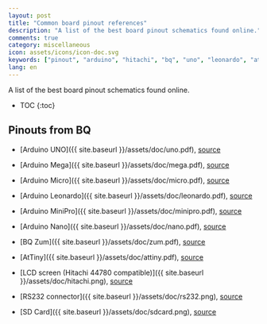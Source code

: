 ```yaml
---
layout: post
title: "Common board pinout references"
description: "A list of the best board pinout schematics found online."
comments: true
category: miscellaneous
icon: assets/icons/icon-doc.svg
keywords: ["pinout", "arduino", "hitachi", "bq", "uno", "leonardo", "attiny", "mega", "micro"]
lang: en
---
```


A list of the best board pinout schematics found online.

* TOC
{:toc}

## Pinouts from BQ

* [Arduino UNO]({{ site.baseurl }}/assets/doc/uno.pdf),
  [source](http://diwo.bq.com/pinout-uno/)
* [Arduino Mega]({{ site.baseurl }}/assets/doc/mega.pdf),
  [source](http://diwo.bq.com/pinout-mega/)
* [Arduino Micro]({{ site.baseurl }}/assets/doc/micro.pdf),
  [source](http://cdn.giuseppecaccavale.it/my_file/Arduino_pinouts/micro.pdf)
* [Arduino Leonardo]({{ site.baseurl }}/assets/doc/leonardo.pdf),
  [source](http://diwo.bq.com/pinout-leonardo/)
* [Arduino MiniPro]({{ site.baseurl }}/assets/doc/minipro.pdf),
  [source](https://manuals.nospace.at/manuals/Arduino_miniPro.pdf)
* [Arduino Nano]({{ site.baseurl }}/assets/doc/nano.pdf),
  [source](https://www.electronicoscaldas.com/datasheet/Arduino-Nano-V3-Pinout-Pines-Diagrama.pdf)


* [BQ Zum]({{ site.baseurl }}/assets/doc/zum.pdf),
  [source](http://diwo.bq.com/pinout-zum/)
* [AtTiny]({{ site.baseurl }}/assets/doc/attiny.pdf),
  [source](https://manuals.nospace.at/manuals/attiny_pinout.pdf)

* [LCD screen (Hitachi 44780 compatible)]({{ site.baseurl }}/assets/doc/hitachi.png),
  [source](http://diwo.bq.com/pinout-hitachi-44780-compatible/)
* [RS232 connector]({{ site.baseurl }}/assets/doc/rs232.png),
  [source](http://diwo.bq.com/pinout-rs232/)
* [SD Card]({{ site.baseurl }}/assets/doc/sdcard.png),
  [source](http://diwo.bq.com/pinout-tarjeta-sd/)

